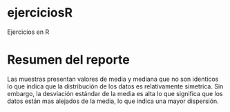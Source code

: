 # ejerciciosR
Ejercicios en R 

# Resumen del reporte

Las muestras presentan valores de media y mediana que no son identicos lo que indica que la distribución de los datos es relativamente simetrica. Sin embargo, la desviación estándar de la media es alta lo que significa que los datos están mas alejados de la media, lo que indica una mayor dispersión.
